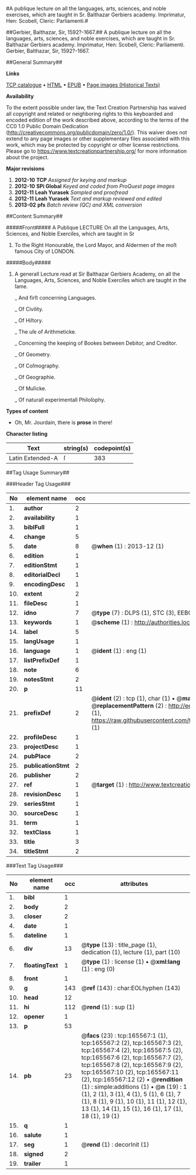 #A publique lecture on all the languages, arts, sciences, and noble exercises, which are taught in Sr. Balthazar Gerbiers academy. Imprimatur, Hen: Scobell, Cleric: Parliamenti.#

##Gerbier, Balthazar, Sir, 1592?-1667.##
A publique lecture on all the languages, arts, sciences, and noble exercises, which are taught in Sr. Balthazar Gerbiers academy. Imprimatur, Hen: Scobell, Cleric: Parliamenti.
Gerbier, Balthazar, Sir, 1592?-1667.

##General Summary##

**Links**

[TCP catalogue](http://www.ota.ox.ac.uk/tcp/)  • 
[HTML](http://tei.it.ox.ac.uk/tcp/Texts-HTML/free/A85/A85927.html)  • 
[EPUB](http://tei.it.ox.ac.uk/tcp/Texts-EPUB/free/A85/A85927.epub) • 
[Page images (Historical Texts)](https://historicaltexts.jisc.ac.uk/eebo-99862625e)

**Availability**

To the extent possible under law, the Text Creation Partnership has waived all copyright and related or neighboring rights to this keyboarded and encoded edition of the work described above, according to the terms of the CC0 1.0 Public Domain Dedication (http://creativecommons.org/publicdomain/zero/1.0/). This waiver does not extend to any page images or other supplementary files associated with this work, which may be protected by copyright or other license restrictions. Please go to https://www.textcreationpartnership.org/ for more information about the project.

**Major revisions**

1. __2012-10__ __TCP__ *Assigned for keying and markup*
1. __2012-10__ __SPi Global__ *Keyed and coded from ProQuest page images*
1. __2012-11__ __Leah Yurasek__ *Sampled and proofread*
1. __2012-11__ __Leah Yurasek__ *Text and markup reviewed and edited*
1. __2013-02__ __pfs__ *Batch review (QC) and XML conversion*

##Content Summary##

#####Front#####
A Publique LECTURE On all the Languages, Arts, Sciences, and Noble Exerciſes, which are taught in Sr
1. To the Right Honourable, the Lord Mayor, and Aldermen of the moſt famous City of LONDON.

#####Body#####

1. A generall Lecture read at Sir Balthazar Gerbiers Academy, on all the Languages, Arts, Sciences, and Noble Exerciſes which are taught in the ſame.

    _ And firſt concerning Languages.

    _ Of Civility.

    _ Of Hiſtory.

    _ The uſe of Arithmeticke.

    _ Concerning the keeping of Bookes between Debitor, and Creditor.

    _ Of Geometry.

    _ Of Coſmography.

    _ Of Geographie.

    _ Of Muſicke.

    _ Of naturall experimentall Philoſophy.

**Types of content**

  * Oh, Mr. Jourdain, there is **prose** in there!

**Character listing**


|Text|string(s)|codepoint(s)|
|---|---|---|
|Latin Extended-A|ſ|383|

##Tag Usage Summary##

###Header Tag Usage###

|No|element name|occ|attributes|
|---|---|---|---|
|1.|__author__|2||
|2.|__availability__|1||
|3.|__biblFull__|1||
|4.|__change__|5||
|5.|__date__|8| @__when__ (1) : 2013-12 (1)|
|6.|__edition__|1||
|7.|__editionStmt__|1||
|8.|__editorialDecl__|1||
|9.|__encodingDesc__|1||
|10.|__extent__|2||
|11.|__fileDesc__|1||
|12.|__idno__|7| @__type__ (7) : DLPS (1), STC (3), EEBO-CITATION (1), PROQUEST (1), VID (1)|
|13.|__keywords__|1| @__scheme__ (1) : http://authorities.loc.gov/ (1)|
|14.|__label__|5||
|15.|__langUsage__|1||
|16.|__language__|1| @__ident__ (1) : eng (1)|
|17.|__listPrefixDef__|1||
|18.|__note__|6||
|19.|__notesStmt__|2||
|20.|__p__|11||
|21.|__prefixDef__|2| @__ident__ (2) : tcp (1), char (1)  •  @__matchPattern__ (2) : ([0-9\-]+):([0-9IVX]+) (1), (.+) (1)  •  @__replacementPattern__ (2) : http://eebo.chadwyck.com/downloadtiff?vid=$1&page=$2 (1), https://raw.githubusercontent.com/textcreationpartnership/Texts/master/tcpchars.xml#$1 (1)|
|22.|__profileDesc__|1||
|23.|__projectDesc__|1||
|24.|__pubPlace__|2||
|25.|__publicationStmt__|2||
|26.|__publisher__|2||
|27.|__ref__|1| @__target__ (1) : http://www.textcreationpartnership.org/docs/. (1)|
|28.|__revisionDesc__|1||
|29.|__seriesStmt__|1||
|30.|__sourceDesc__|1||
|31.|__term__|1||
|32.|__textClass__|1||
|33.|__title__|3||
|34.|__titleStmt__|2||


###Text Tag Usage###

|No|element name|occ|attributes|
|---|---|---|---|
|1.|__bibl__|1||
|2.|__body__|2||
|3.|__closer__|2||
|4.|__date__|1||
|5.|__dateline__|1||
|6.|__div__|13| @__type__ (13) : title_page (1), dedication (1), lecture (1), part (10)|
|7.|__floatingText__|1| @__type__ (1) : license (1)  •  @__xml:lang__ (1) : eng (0)|
|8.|__front__|1||
|9.|__g__|143| @__ref__ (143) : char:EOLhyphen (143)|
|10.|__head__|12||
|11.|__hi__|112| @__rend__ (1) : sup (1)|
|12.|__opener__|1||
|13.|__p__|53||
|14.|__pb__|23| @__facs__ (23) : tcp:165567:1 (1), tcp:165567:2 (2), tcp:165567:3 (2), tcp:165567:4 (2), tcp:165567:5 (2), tcp:165567:6 (2), tcp:165567:7 (2), tcp:165567:8 (2), tcp:165567:9 (2), tcp:165567:10 (2), tcp:165567:11 (2), tcp:165567:12 (2)  •  @__rendition__ (1) : simple:additions (1)  •  @__n__ (19) : 1 (1), 2 (1), 3 (1), 4 (1), 5 (1), 6 (1), 7 (1), 8 (1), 9 (1), 10 (1), 11 (1), 12 (1), 13 (1), 14 (1), 15 (1), 16 (1), 17 (1), 18 (1), 19 (1)|
|15.|__q__|1||
|16.|__salute__|1||
|17.|__seg__|1| @__rend__ (1) : decorInit (1)|
|18.|__signed__|2||
|19.|__trailer__|1||
